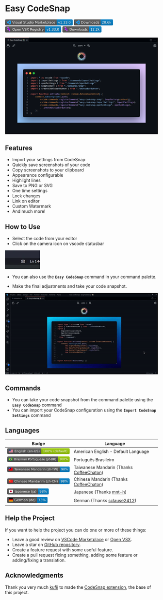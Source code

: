 # Easy CodeSnap

[![Visual Studio Marketplace](https://raw.githubusercontent.com/ArthurLobopro/easy-codesnap/refs/heads/Badges/vscode-version.png)](https://marketplace.visualstudio.com/items?itemName=ArthurLobo.easy-codesnap)
[![Installs](https://raw.githubusercontent.com/ArthurLobopro/easy-codesnap/refs/heads/Badges/vscode-downloads.png)](https://marketplace.visualstudio.com/items?itemName=ArthurLobo.easy-codesnap)
[![Open VSX Version](https://raw.githubusercontent.com/ArthurLobopro/easy-codesnap/refs/heads/Badges/open-vsx-version.png)](https://open-vsx.org/extension/ArthurLobo/easy-codesnap) [![Open VSX Downloads](https://raw.githubusercontent.com/ArthurLobopro/easy-codesnap/refs/heads/Badges/open-vsx-downloads.png)](https://open-vsx.org/extension/ArthurLobo/easy-codesnap)



![Banner](https://raw.githubusercontent.com/ArthurLobopro/easy-codesnap/main/screenshots/banner.png)

## Features

- Import your settings from CodeSnap
- Quickly save screenshots of your code
- Copy screenshots to your clipboard
- Appearance configurable
- Highlight lines
- Save to PNG or SVG
- One time settings
- Lock changes
- Link on editor
- Custom Watermark
- And much more!

## How to Use

- Select the code from your editor
- Click on the camera icon on vscode statusbar

![icon screenshot](https://raw.githubusercontent.com/ArthurLobopro/easy-codesnap/master/screenshots/screenshot-icon.png)

- You can also use the **`Easy CodeSnap`** command in your command palette.

- Make the final adjustments and take your code snapshot.

![](https://raw.githubusercontent.com/ArthurLobopro/easy-codesnap/main/screenshots/one-time-config.gif)

## Commands

- You can take your code snapshot from the command palette using the **`Easy CodeSnap`** command
- You can import your CodeSnap configuration using the **`Import CodeSnap Settings`** command

## Languages

Badge | Language
--- | ---
![](https://raw.githubusercontent.com/ArthurLobopro/easy-codesnap/refs/heads/Badges/en-us.png) | American English - Default Language
![](https://raw.githubusercontent.com/ArthurLobopro/easy-codesnap/refs/heads/Badges/pt-br.png) | Português Brasileiro
![](https://raw.githubusercontent.com/ArthurLobopro/easy-codesnap/refs/heads/Badges/zh-tw.png) | Taiwanese Mandarin (Thanks [CoffeeChaton](https://github.com/CoffeeChaton))
![](https://raw.githubusercontent.com/ArthurLobopro/easy-codesnap/refs/heads/Badges/zh-cn.png) | Chinese Mandarin (Thanks [CoffeeChaton](https://github.com/CoffeeChaton))
![](https://raw.githubusercontent.com/ArthurLobopro/easy-codesnap/refs/heads/Badges/ja.png) | Japanese (Thanks [mnt-h](https://github.com/mnt-h))
![](https://raw.githubusercontent.com/ArthurLobopro/easy-codesnap/refs/heads/Badges/de.png) | German (Thanks [sclause2412](https://github.com/sclause2412))

## Help the Project

If you want to help the project you can do one or more of these things:

* Leave a good review on [VSCode Marketplace](https://marketplace.visualstudio.com/items?itemName=ArthurLobo.easy-codesnap&ssr=false#review-details) or [Open VSX](https://open-vsx.org/extension/ArthurLobo/easy-codesnap/reviews).
* Leave a star on [GitHub repository](https://github.com/ArthurLobopro/easy-codesnap).
* Create a feature request with some useful feature.
* Create a pull request fixing something, adding some feature or adding/fixing a translation.

## Acknowledgments

Thank you very much [kufii](https://github.com/kufii/) to made the [CodeSnap extension](https://github.com/kufii/CodeSnap), the base of this project.
